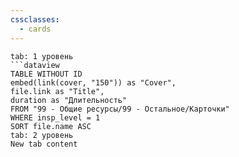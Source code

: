 ```yaml
---
cssclasses:
  - cards
---
```


```tabs
tab: 1 уровень
```dataview
TABLE WITHOUT ID 
embed(link(cover, "150")) as "Cover",
file.link as "Title",
duration as "Длительность"
FROM "99 - Общие ресурсы/99 - Остальное/Карточки"
WHERE insp_level = 1
SORT file.name ASC
tab: 2 уровень
New tab content
```

